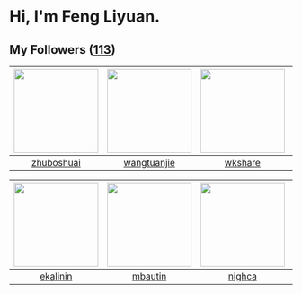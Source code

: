 # Hi, I'm Feng Liyuan.

## My Followers ([113](https://github.com/SunRunAway?tab=followers))

| <img src="https://avatars.githubusercontent.com/u/10694566?v=4" width="150" height="150" /> | <img src="https://avatars.githubusercontent.com/u/4090971?v=4" width="150" height="150" /> | <img src="https://avatars.githubusercontent.com/u/2918384?v=4" width="150" height="150" /> | <img src="https://avatars.githubusercontent.com/u/7368838?v=4" width="150" height="150" /> |
| :-----------------------------------------------------------------------------------------: | :----------------------------------------------------------------------------------------: | :----------------------------------------------------------------------------------------: | :----------------------------------------------------------------------------------------: |
|                         [zhuboshuai](https://github.com/zhuboshuai)                         |                        [wangtuanjie](https://github.com/wangtuanjie)                       |                            [wkshare](https://github.com/wkshare)                           |                        [tangjun1990](https://github.com/tangjun1990)                       |

| <img src="https://avatars.githubusercontent.com/u/234891?v=4" width="150" height="150" /> | <img src="https://avatars.githubusercontent.com/u/552936?v=4" width="150" height="150" /> | <img src="https://avatars.githubusercontent.com/u/1492263?v=4" width="150" height="150" /> | <img src="https://avatars.githubusercontent.com/u/1464115?v=4" width="150" height="150" /> |
| :---------------------------------------------------------------------------------------: | :---------------------------------------------------------------------------------------: | :----------------------------------------------------------------------------------------: | :----------------------------------------------------------------------------------------: |
|                          [ekalinin](https://github.com/ekalinin)                          |                           [mbautin](https://github.com/mbautin)                           |                             [nighca](https://github.com/nighca)                            |                             [chzyer](https://github.com/chzyer)                            |